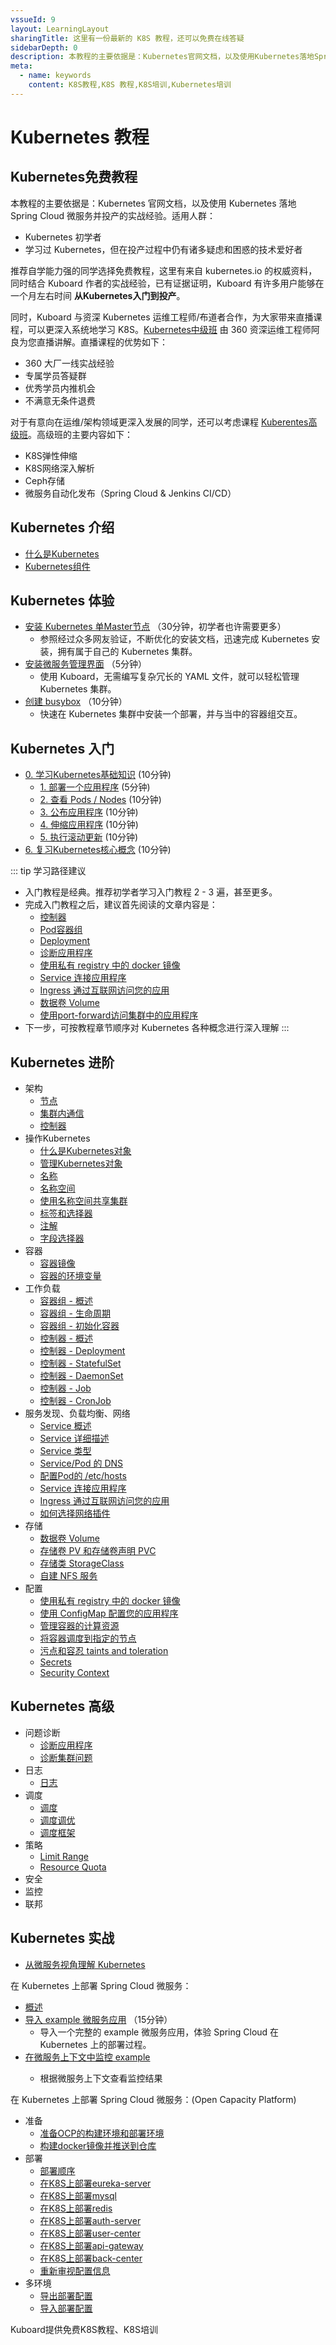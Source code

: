 ```yaml
---
vssueId: 9
layout: LearningLayout
sharingTitle: 这里有一份最新的 K8S 教程，还可以免费在线答疑
sidebarDepth: 0
description: 本教程的主要依据是：Kubernetes官网文档，以及使用Kubernetes落地SpringCloud微服务并投产的实战经验，在线答疑。适用人群_ Kubernetes 初学者_学习过 Kubernetes，但在投产过程中仍有诸多疑虑和困惑的技术爱好者
meta:
  - name: keywords
    content: K8S教程,K8S 教程,K8S培训,Kubernetes培训
---
```


# Kubernetes 教程

<div class="row">
  <div class="col-md-4" data-aos="fade-up" data-aos-duration="800">
    <a href="#Kubernetes免费教程">
      <FancyImage src="/images/courses/free.png" title="免费教程" description="权威资料" alt="K8S培训_免费教程" type="Rolling"/>
    </a>
  </div>
  <div class="col-md-4" data-aos="fade-up" data-aos-duration="1200">
    <a href="https://kubetrain.cn/?from=learning" target="_blank">
      <FancyImage src="/images/courses/intermediate.png" title="K8S高薪培训" description="360讲师授课" alt="K8S培训_高薪培训" type="Cross"/>
    </a>
  </div>
  <div class="col-md-4" data-aos="fade-up" data-aos-duration="1200">
    <a href="https://kubetrain.cn/advanced.html?from=learning" target="_blank">
      <FancyImage src="/images/courses/advanced.png" title="K8S高级班" description="360讲师授课" alt="K8S培训_高薪培训" type="Rectangle"/>
    </a>
  </div>
</div>



## Kubernetes免费教程

本教程的主要依据是：Kubernetes 官网文档，以及使用 Kubernetes 落地 Spring Cloud 微服务并投产的实战经验。适用人群：
* Kubernetes 初学者
* 学习过 Kubernetes，但在投产过程中仍有诸多疑虑和困惑的技术爱好者

推荐自学能力强的同学选择免费教程，这里有来自 kubernetes.io 的权威资料，同时结合 Kuboard 作者的实战经验，已有证据证明，Kuboard 有许多用户能够在一个月左右时间 **从Kubernetes入门到投产**。

同时，Kuboard 与资深 Kubernetes 运维工程师/布道者合作，为大家带来直播课程，可以更深入系统地学习 K8S。[Kubernetes中级班](https://kubetrain.cn/?from=learning-free) 由 360 资深运维工程师阿良为您直播讲解。直播课程的优势如下：
* 360 大厂一线实战经验
* 专属学员答疑群
* 优秀学员内推机会
* 不满意无条件退费

对于有意向在运维/架构领域更深入发展的同学，还可以考虑课程 [Kuberentes高级班](https://kubetrain.cn/?from=learning-free)。高级班的主要内容如下：
* K8S弹性伸缩
* K8S网络深入解析
* Ceph存储
* 微服务自动化发布（Spring Cloud & Jenkins CI/CD）


<!-- <div style="background-color: #0063dc;">
  <div style="max-width: 363px; margin: auto;">
    <img src="/images/logo-main.png" style="background-color: #0063dc; max-width: 100%;" alt="Kubernetes管理界面：Kuboard Logo"/>
  </div>
</div> -->

## **Kubernetes 介绍**

  * [什么是Kubernetes](/learning/k8s-bg/what-is-k8s.html)
  * [Kubernetes组件](/learning/k8s-bg/component.html)

## **Kubernetes 体验**
  * [安装 Kubernetes 单Master节点](/install/install-k8s.html) （30分钟，初学者也许需要更多）
    * 参照经过众多网友验证，不断优化的安装文档，迅速完成 Kubernetes 安装，拥有属于自己的 Kubernetes 集群。
  * [安装微服务管理界面](/install/install-dashboard.html) （5分钟）
    * 使用 Kuboard，无需编写复杂冗长的 YAML 文件，就可以轻松管理 Kubernetes 集群。
  * [创建 busybox](/guide/example/busybox.html) （10分钟）
    * 快速在 Kubernetes 集群中安装一个部署，并与当中的容器组交互。


## **Kubernetes 入门**
  * [0. 学习Kubernetes基础知识](/learning/k8s-basics/kubernetes-basics.html) (10分钟)
    * [1. 部署一个应用程序](/learning/k8s-basics/deploy-app.html) (5分钟)
    * [2. 查看 Pods / Nodes](/learning/k8s-basics/explore.html) (10分钟)
    * [3. 公布应用程序](/learning/k8s-basics/expose.html) (10分钟)
    * [4. 伸缩应用程序](/learning/k8s-basics/scale.html) (10分钟)
    * [5. 执行滚动更新](/learning/k8s-basics/update.html) (10分钟)
  * [6. 复习Kubernetes核心概念](/learning/k8s-basics/k8s-core-concepts.html) (10分钟)

<div data-aos="fade-up">

  ::: tip 学习路径建议
  * 入门教程是经典。推荐初学者学习入门教程 2 - 3 遍，甚至更多。
  * 完成入门教程之后，建议首先阅读的文章内容是：
    * [控制器](/learning/k8s-bg/architecture/controller.html)
    * [Pod容器组](/learning/k8s-intermediate/workload/pod.html)
    * [Deployment](/learning/k8s-intermediate/workload/wl-deployment/)
    * [诊断应用程序](/learning/k8s-advanced/ts/application.html)
    * [使用私有 registry 中的 docker 镜像](/learning/k8s-intermediate/private-registry.html)
    * [Service 连接应用程序](/learning/k8s-intermediate/service/connecting.html)
    * [Ingress 通过互联网访问您的应用](/learning/k8s-intermediate/service/ingress.html)
    * [数据卷 Volume](/learning/k8s-intermediate/persistent/volume.html)
    * [使用port-forward访问集群中的应用程序](/learning/k8s-practice/access/port-forward.html)
  * 下一步，可按教程章节顺序对 Kubernetes 各种概念进行深入理解
  :::

</div>

## **Kubernetes 进阶**
  * 架构
    * [节点](/learning/k8s-bg/architecture/nodes.html)
    * [集群内通信](/learning/k8s-bg/architecture/com.html)
    * [控制器](/learning/k8s-bg/architecture/controller.html)
  * 操作Kubernetes
    * [什么是Kubernetes对象](/learning/k8s-intermediate/obj/k8s-object.html)
    * [管理Kubernetes对象](/learning/k8s-intermediate/obj/manage.html)
    * [名称](/learning/k8s-intermediate/obj/names.html)
    * [名称空间](/learning/k8s-intermediate/obj/namespaces.html)
    * [使用名称空间共享集群](/learning/k8s-intermediate/obj/namespace-op.html)
    * [标签和选择器](/learning/k8s-intermediate/obj/labels.html)
    * [注解](/learning/k8s-intermediate/obj/annotations.html)
    * [字段选择器](/learning/k8s-intermediate/obj/field.html)
  * 容器
    * [容器镜像](/learning/k8s-intermediate/container/images.html)
    * [容器的环境变量](/learning/k8s-intermediate/container/env.html)
  * 工作负载
    * [容器组 - 概述](/learning/k8s-intermediate/workload/pod.html)
    * [容器组 - 生命周期](/learning/k8s-intermediate/workload/pod-lifecycle.html)
    * [容器组 - 初始化容器](/learning/k8s-intermediate/workload/init-container.html)
    * [控制器 - 概述](/learning/k8s-intermediate/workload/workload.html)
    * [控制器 - Deployment](/learning/k8s-intermediate/workload/wl-deployment/)
    * [控制器 - StatefulSet](/learning/k8s-intermediate/workload/wl-statefulset/)
    * [控制器 - DaemonSet](/learning/k8s-intermediate/workload/wl-daemonset/)
    * [控制器 - Job](/learning/k8s-intermediate/workload/wl-job/)
    * [控制器 - CronJob](/learning/k8s-intermediate/workload/wl-cronjob/)
  * 服务发现、负载均衡、网络
    * [Service 概述](/learning/k8s-intermediate/service/service.html)
    * [Service 详细描述](/learning/k8s-intermediate/service/service-details.html)
    * [Service 类型](/learning/k8s-intermediate/service/service-types.html)
    * [Service/Pod 的 DNS](/learning/k8s-intermediate/service/dns.html)
    * [配置Pod的 /etc/hosts](/learning/k8s-intermediate/service/host-alias.html)
    * [Service 连接应用程序](/learning/k8s-intermediate/service/connecting.html)
    * [Ingress 通过互联网访问您的应用](/learning/k8s-intermediate/service/ingress.html)
    * [如何选择网络插件](/learning/k8s-intermediate/service/cni.html)
  * 存储
    * [数据卷 Volume](/learning/k8s-intermediate/persistent/volume.html)
    * [存储卷 PV 和存储卷声明 PVC](/learning/k8s-intermediate/persistent/pv.html)
    * [存储类 StorageClass](/learning/k8s-intermediate/persistent/storage-class.html)
    * [自建 NFS 服务](/learning/k8s-intermediate/persistent/nfs.html)
  * 配置
    * [使用私有 registry 中的 docker 镜像](/learning/k8s-intermediate/private-registry.html)
    * [使用 ConfigMap 配置您的应用程序](/learning/k8s-intermediate/config/config-map.html)
    * [管理容器的计算资源](/learning/k8s-intermediate/config/computing-resource.html)
    * [将容器调度到指定的节点](/learning/k8s-intermediate/config/assign-pod-node.html)
    * [污点和容忍 taints and toleration](/learning/k8s-intermediate/config/taints-toleration/)
    * [Secrets](/learning/k8s-intermediate/config/secrets/)
    * [Security Context](/learning/k8s-intermediate/config/sec-ctx/)

## **Kubernetes 高级**

  * 问题诊断
    * [诊断应用程序](/learning/k8s-advanced/ts/application.html)
    * [诊断集群问题](/learning/k8s-advanced/ts/cluster.html)
  * 日志
    * [日志](/learning/k8s-advanced/logs/)
  * 调度
    * [调度](/learning/k8s-advanced/schedule/)
    * [调度调优](/learning/k8s-advanced/schedule/tuning.html)
    * [调度框架](/learning/k8s-advanced/schedule/framework.html)
  * 策略
    * [Limit Range](/learning/k8s-advanced/policy/lr.html)
    * [Resource Quota](/learning/k8s-advanced/policy/rq.html)
  * 安全
  * 监控
  * 联邦

## **Kubernetes 实战**

* [从微服务视角理解 Kubernetes](/learning/k8s-practice/micro-service/kuboard-view-of-k8s.html)

在 Kubernetes 上部署 Spring Cloud 微服务：

* [概述](/learning/k8s-practice/spring-cloud/)
* [导入 example 微服务应用](/guide/example/import.html) （15分钟）
  * 导入一个完整的 example 微服务应用，体验 Spring Cloud 在 Kubernetes 上的部署过程。
* [在微服务上下文中监控 example](example/monitor.html) <Badge text="alpha" type="warn"/>
  * 根据微服务上下文查看监控结果

在 Kubernetes 上部署 Spring Cloud 微服务：(Open Capacity Platform)

* 准备
  * [准备OCP的构建环境和部署环境](/learning/k8s-practice/ocp/prepare.html)
  * [构建docker镜像并推送到仓库](/learning/k8s-practice/ocp/build.html)
* 部署
  * [部署顺序](/learning/k8s-practice/ocp/sequence.html)
  * [在K8S上部署eureka-server](/learning/k8s-practice/ocp/eureka-server.html)
  * [在K8S上部署mysql](/learning/k8s-practice/ocp/mysql.html)
  * [在K8S上部署redis](/learning/k8s-practice/ocp/redis.html)
  * [在K8S上部署auth-server](/learning/k8s-practice/ocp/auth-server.html)
  * [在K8S上部署user-center](/learning/k8s-practice/ocp/user-center.html)
  * [在K8S上部署api-gateway](/learning/k8s-practice/ocp/api-gateway.html)
  * [在K8S上部署back-center](/learning/k8s-practice/ocp/back-center.html)
  * [重新审视配置信息](/learning/k8s-practice/ocp/review.html)
* 多环境
  * [导出部署配置](/learning/k8s-practice/ocp/export.html)
  * [导入部署配置](/learning/k8s-practice/ocp/import.html)

Kuboard提供免费K8S教程、K8S培训
